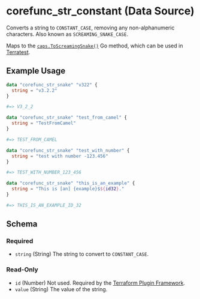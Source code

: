 <!--
---
page_title: "corefunc_str_constant Data Source - corefunc"
subcategory: ""
description: |-
  Converts a string to CONSTANT_CASE, removing any non-alphanumeric characters.
  Also known as SCREAMING_SNAKE_CASE.
  Maps to the caps.ToScreamingSnake() https://pkg.go.dev/github.com/chanced/caps#ToScreamingSnake
  Go method, which can be used in Terratest https://terratest.gruntwork.io.
---
-->

# corefunc_str_constant (Data Source)

Converts a string to `CONSTANT_CASE`, removing any non-alphanumeric characters.
Also known as `SCREAMING_SNAKE_CASE`.

Maps to the [`caps.ToScreamingSnake()`](https://pkg.go.dev/github.com/chanced/caps#ToScreamingSnake)
Go method, which can be used in [Terratest](https://terratest.gruntwork.io).

## Example Usage

```terraform
data "corefunc_str_snake" "v322" {
  string = "v3.2.2"
}

#=> V3_2_2
```

```terraform
data "corefunc_str_snake" "test_from_camel" {
  string = "TestFromCamel"
}

#=> TEST_FROM_CAMEL
```

```terraform
data "corefunc_str_snake" "test_with_number" {
  string = "test with number -123.456"
}

#=> TEST_WITH_NUMBER_123_456
```

```terraform
data "corefunc_str_snake" "this_is_an_example" {
  string = "This is [an] {example}$${id32}."
}

#=> THIS_IS_AN_EXAMPLE_ID_32
```

<!-- schema generated by tfplugindocs -->
## Schema

### Required

* `string` (String) The string to convert to `CONSTANT_CASE`.

### Read-Only

* `id` (Number) Not used. Required by the [Terraform Plugin Framework](https://developer.hashicorp.com/terraform/plugin/framework).
* `value` (String) The value of the string.

<!-- Preview the provider docs with the Terraform registry provider docs preview tool: https://registry.terraform.io/tools/doc-preview -->
